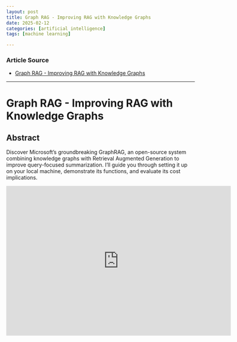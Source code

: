 ```yaml
---
layout: post
title: Graph RAG - Improving RAG with Knowledge Graphs 
date: 2025-02-12
categories: [artificial intelligence]
tags: [machine learning]

---
```


### Article Source


* [Graph RAG - Improving RAG with Knowledge Graphs](https://www.youtube.com/watch?v=vX3A96_F3FU)

---


# Graph RAG - Improving RAG with Knowledge Graphs

## Abstract


Discover Microsoft’s groundbreaking GraphRAG, an open-source system combining knowledge graphs with Retrieval Augmented Generation to improve query-focused summarization. I’ll guide you through setting it up on your local machine, demonstrate its functions, and evaluate its cost implications.

<iframe width="600" height="400" src="https://www.youtube.com/embed/vX3A96_F3FU?si=pCui4xx2ulfZTycz" title="YouTube video player" frameborder="0" allow="accelerometer; autoplay; clipboard-write; encrypted-media; gyroscope; picture-in-picture; web-share" referrerpolicy="strict-origin-when-cross-origin" allowfullscreen></iframe>